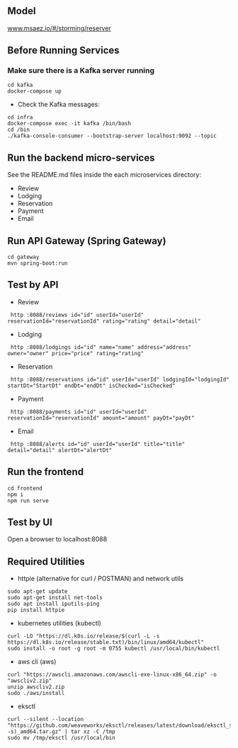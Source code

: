 # 

## Model
www.msaez.io/#/storming/reserver

## Before Running Services
### Make sure there is a Kafka server running
```
cd kafka
docker-compose up
```
- Check the Kafka messages:
```
cd infra
docker-compose exec -it kafka /bin/bash
cd /bin
./kafka-console-consumer --bootstrap-server localhost:9092 --topic
```

## Run the backend micro-services
See the README.md files inside the each microservices directory:

- Review
- Lodging
- Reservation
- Payment
- Email


## Run API Gateway (Spring Gateway)
```
cd gateway
mvn spring-boot:run
```

## Test by API
- Review
```
 http :8088/reviews id="id" userId="userId" reservationId="reservationId" rating="rating" detail="detail" 
```
- Lodging
```
 http :8088/lodgings id="id" name="name" address="address" owner="owner" price="price" rating="rating" 
```
- Reservation
```
 http :8088/reservations id="id" userId="userId" lodgingId="lodgingId" startDt="StartDt" endDt="endDt" isChecked="isChecked" 
```
- Payment
```
 http :8088/payments id="id" userId="userId" reservationId="reservationId" amount="amount" payDt="payDt" 
```
- Email
```
 http :8088/alerts id="id" userId="userId" title="title" detail="detail" alertDt="alertDt" 
```


## Run the frontend
```
cd frontend
npm i
npm run serve
```

## Test by UI
Open a browser to localhost:8088

## Required Utilities

- httpie (alternative for curl / POSTMAN) and network utils
```
sudo apt-get update
sudo apt-get install net-tools
sudo apt install iputils-ping
pip install httpie
```

- kubernetes utilities (kubectl)
```
curl -LO "https://dl.k8s.io/release/$(curl -L -s https://dl.k8s.io/release/stable.txt)/bin/linux/amd64/kubectl"
sudo install -o root -g root -m 0755 kubectl /usr/local/bin/kubectl
```

- aws cli (aws)
```
curl "https://awscli.amazonaws.com/awscli-exe-linux-x86_64.zip" -o "awscliv2.zip"
unzip awscliv2.zip
sudo ./aws/install
```

- eksctl 
```
curl --silent --location "https://github.com/weaveworks/eksctl/releases/latest/download/eksctl_$(uname -s)_amd64.tar.gz" | tar xz -C /tmp
sudo mv /tmp/eksctl /usr/local/bin
```


